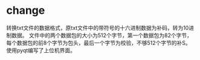 # change
转换txt文件的数据格式，原txt文件中的带符号的十六进制数据为补码，转为10进制数据。
文件中的两个数据包的大小为512个字节，第一个数据包为82个字节，每个数据包的前8个字节为包头，最后一个字节为校验，不够512个字节的补S。
使用pyqt编写了上位机界面。
